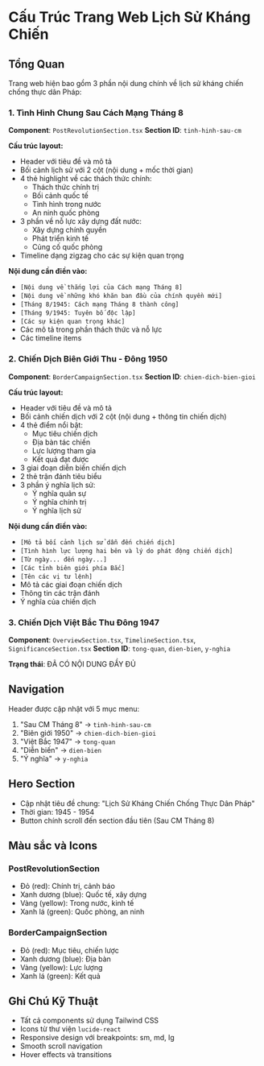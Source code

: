# Cấu Trúc Trang Web Lịch Sử Kháng Chiến

## Tổng Quan
Trang web hiện bao gồm 3 phần nội dung chính về lịch sử kháng chiến chống thực dân Pháp:

### 1. Tình Hình Chung Sau Cách Mạng Tháng 8
**Component**: `PostRevolutionSection.tsx`
**Section ID**: `tinh-hinh-sau-cm`

**Cấu trúc layout:**
- Header với tiêu đề và mô tả
- Bối cảnh lịch sử với 2 cột (nội dung + mốc thời gian)
- 4 thẻ highlight về các thách thức chính:
  - Thách thức chính trị
  - Bối cảnh quốc tế  
  - Tình hình trong nước
  - An ninh quốc phòng
- 3 phần về nỗ lực xây dựng đất nước:
  - Xây dựng chính quyền
  - Phát triển kinh tế
  - Củng cố quốc phòng
- Timeline dạng zigzag cho các sự kiện quan trọng

**Nội dung cần điền vào:**
- `[Nội dung về thắng lợi của Cách mạng Tháng 8]`
- `[Nội dung về những khó khăn ban đầu của chính quyền mới]`
- `[Tháng 8/1945: Cách mạng Tháng 8 thành công]`
- `[Tháng 9/1945: Tuyên bố độc lập]`
- `[Các sự kiện quan trọng khác]`
- Các mô tả trong phần thách thức và nỗ lực
- Các timeline items

### 2. Chiến Dịch Biên Giới Thu - Đông 1950
**Component**: `BorderCampaignSection.tsx`
**Section ID**: `chien-dich-bien-gioi`

**Cấu trúc layout:**
- Header với tiêu đề và mô tả
- Bối cảnh chiến dịch với 2 cột (nội dung + thông tin chiến dịch)
- 4 thẻ điểm nổi bật:
  - Mục tiêu chiến dịch
  - Địa bàn tác chiến
  - Lực lượng tham gia
  - Kết quả đạt được
- 3 giai đoạn diễn biến chiến dịch
- 2 thẻ trận đánh tiêu biểu
- 3 phần ý nghĩa lịch sử:
  - Ý nghĩa quân sự
  - Ý nghĩa chính trị
  - Ý nghĩa lịch sử

**Nội dung cần điền vào:**
- `[Mô tả bối cảnh lịch sử dẫn đến chiến dịch]`
- `[Tình hình lực lượng hai bên và lý do phát động chiến dịch]`
- `[Từ ngày... đến ngày...]`
- `[Các tỉnh biên giới phía Bắc]`
- `[Tên các vị tư lệnh]`
- Mô tả các giai đoạn chiến dịch
- Thông tin các trận đánh
- Ý nghĩa của chiến dịch

### 3. Chiến Dịch Việt Bắc Thu Đông 1947
**Component**: `OverviewSection.tsx`, `TimelineSection.tsx`, `SignificanceSection.tsx`
**Section ID**: `tong-quan`, `dien-bien`, `y-nghia`

**Trạng thái**: ĐÃ CÓ NỘI DUNG ĐẦY ĐỦ

## Navigation
Header được cập nhật với 5 mục menu:
1. "Sau CM Tháng 8" → `tinh-hinh-sau-cm`
2. "Biên giới 1950" → `chien-dich-bien-gioi`
3. "Việt Bắc 1947" → `tong-quan`
4. "Diễn biến" → `dien-bien`
5. "Ý nghĩa" → `y-nghia`

## Hero Section
- Cập nhật tiêu đề chung: "Lịch Sử Kháng Chiến Chống Thực Dân Pháp"
- Thời gian: 1945 - 1954
- Button chính scroll đến section đầu tiên (Sau CM Tháng 8)

## Màu sắc và Icons
### PostRevolutionSection
- Đỏ (red): Chính trị, cảnh báo
- Xanh dương (blue): Quốc tế, xây dựng
- Vàng (yellow): Trong nước, kinh tế
- Xanh lá (green): Quốc phòng, an ninh

### BorderCampaignSection  
- Đỏ (red): Mục tiêu, chiến lược
- Xanh dương (blue): Địa bàn
- Vàng (yellow): Lực lượng
- Xanh lá (green): Kết quả

## Ghi Chú Kỹ Thuật
- Tất cả components sử dụng Tailwind CSS
- Icons từ thư viện `lucide-react`
- Responsive design với breakpoints: sm, md, lg
- Smooth scroll navigation
- Hover effects và transitions
